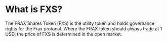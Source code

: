 # What is FXS?

The FRAX Shares Token (FXS) is the utility token and holds governance rights for the Frax protocol. Where the FRAX token should always trade at 1 USD, the price of FXS is determined in the open market.
